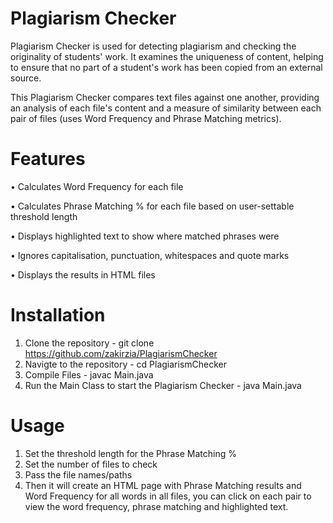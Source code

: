 # Plagiarism Checker
Plagiarism Checker is used for detecting plagiarism and checking the originality of students' work.
It examines the uniqueness of content, helping to ensure that no part of a student's work has been copied from an external source.

This Plagiarism Checker compares text files against one another, 
providing an analysis of each file's content and a measure of similarity between each pair of files (uses Word Frequency and Phrase Matching metrics).
# Features
• Calculates Word Frequency for each file

• Calculates Phrase Matching % for each file based on user-settable threshold length

• Displays highlighted text to show where matched phrases were

• Ignores capitalisation, punctuation, whitespaces and quote marks

• Displays the results in HTML files

# Installation
1. Clone the repository - git clone https://github.com/zakirzia/PlagiarismChecker
2. Navigte to the repository - cd PlagiarismChecker
3. Compile Files - javac Main.java
5. Run the Main Class to start the Plagiarism Checker - java Main.java

# Usage
1. Set the threshold length for the Phrase Matching %
2. Set the number of files to check
3. Pass the file names/paths 
4. Then it will create an HTML page with Phrase Matching results and Word Frequency for all words in all files, 
you can click on each pair to view the word frequency, phrase matching and highlighted text.
